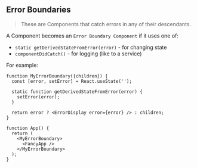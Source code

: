 ﻿## Error Boundaries

>These are Components that catch errors in any of their descendants.

A Component becomes an  `Error Boundary Component`  if it uses one of:

-   `static getDerivedStateFromError(error)`  - for changing state
-   `componentDidCatch()`  - for logging (like to a service)

For example:

```
function MyErrorBoundary({children}) {
  const [error, setError] = React.useState('');
  
  static function getDerivedStateFromError(error) {
    setError(error);
  }
  
  return error ? <ErrorDisplay error={error} /> : children;
}

function App() {
  return (
    <MyErrorBoundary>
      <FancyApp />
    </MyErrorBoundary>
  );
}
```
